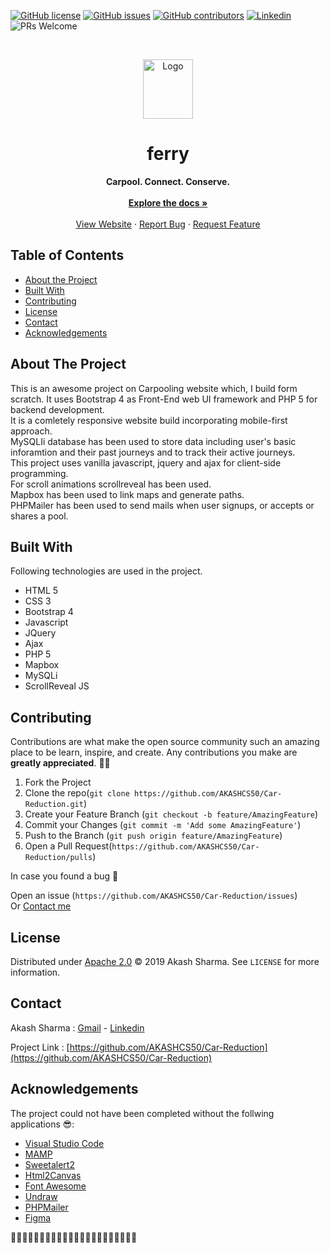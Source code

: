 [![GitHub license](https://img.shields.io/github/license/AKASHCS50/Car-Reduction)](https://github.com/AKASHCS50/Car-Reduction/blob/master/LICENSE)
[![GitHub issues](https://img.shields.io/github/issues/AKASHCS50/Car-Reduction)](https://github.com/AKASHCS50/Car-Reduction/issues)
[![GitHub contributors](https://img.shields.io/github/contributors/AKASHCS50/Car-Reduction)](https://GitHub.com/AKASHCS50/Car-Reduction/contributors/)
[![Linkedin](https://img.shields.io/badge/opensource-linkedin-blue.svg?style=flat-square)](https://www.linkedin.com/in/akash-sharma-1a5433178/)
![PRs Welcome](https://img.shields.io/badge/PRs-welcome-brightgreen.svg?style=flat-square)


<!-- PROJECT LOGO -->
<br />
<p align="center">
  <a href="https://github.com/AKASHCS50/Car-Reduction">
    <img src="https://github.com/AKASHCS50/Car-Reduction/blob/master/Resources/images/Group4.png" alt="Logo" width="80" height="95">
 </a>
  
  <h1 align="center">ferry</h1>

  <p align="center">
  <strong>Carpool. Connect. Conserve.</strong>
    <br /><br/>
    <a href="https://github.com/AKASHCS50/Car-Reduction/blob/master/README.md"><strong>Explore the docs »</strong></a>
    <br />
    <br />
    <a href="#">View Website</a>
    ·
    <a href="https://github.com/AKASHCS50/Car-Reduction/issues">Report Bug</a>
    ·
    <a href="https://github.com/AKASHCS50/Car-Reduction/issues">Request Feature</a>
  </p>
</p>



<!-- TABLE OF CONTENTS -->
## Table of Contents

* [About the Project](#about-the-project)
* [Built With](#built-with)
* [Contributing](#contributing)
* [License](#license)
* [Contact](#contact)
* [Acknowledgements](#acknowledgements)



<!-- ABOUT THE PROJECT -->
## About The Project
This is an awesome project on Carpooling website which, I build form scratch. It uses Bootstrap 4 as Front-End web UI framework and PHP 5 for backend development. <br/>
It is a comletely responsive website build incorporating mobile-first approach.<br/>
MySQLIi database has been used to store data including user's basic inforamtion and their past journeys and to track their active journeys.<br/>
This project uses vanilla javascript, jquery and ajax for client-side programming.<br/>
For scroll animations scrollreveal has been used.<br/>
Mapbox has been used to link maps and generate paths.<br/>
PHPMailer has been used to send mails when user signups, or accepts or shares a pool.<br/> 


## Built With
Following technologies are used in the project.
* HTML 5
* CSS 3
* Bootstrap 4
* Javascript
* JQuery
* Ajax
* PHP 5
* Mapbox
* MySQLi
* ScrollReveal JS


<!-- CONTRIBUTING -->
## Contributing

Contributions are what make the open source community such an amazing place to be learn, inspire, and create. Any contributions you make are **greatly appreciated**. 🙌🙌

1. Fork the Project
2. Clone the repo(`git clone https://github.com/AKASHCS50/Car-Reduction.git`)
3. Create your Feature Branch (`git checkout -b feature/AmazingFeature`)
4. Commit your Changes (`git commit -m 'Add some AmazingFeature'`)
5. Push to the Branch (`git push origin feature/AmazingFeature`)
6. Open a Pull Request(`https://github.com/AKASHCS50/Car-Reduction/pulls`)

In case you found a bug 🐛

Open an issue (`https://github.com/AKASHCS50/Car-Reduction/issues`)<br/>
Or
 [Contact me](#contact)

<!-- LICENSE -->
## License

Distributed under [Apache 2.0](https://github.com/AKASHCS50/Car-Reduction/blob/master/LICENSE) © 2019 Akash Sharma. See `LICENSE` for more information.



<!-- CONTACT -->
## Contact

Akash Sharma :  [Gmail](mailto:akcount121@gmail.com) -   [Linkedin](https://www.linkedin.com/in/akash-sharma-1a5433178/)


Project Link : [https://github.com/AKASHCS50/Car-Reduction](https://github.com/AKASHCS50/Car-Reduction)



<!-- ACKNOWLEDGEMENTS -->
## Acknowledgements
The project could not have been completed without the follwing applications 😎:

* [Visual Studio Code](https://code.visualstudio.com/)
* [MAMP](https://www.mamp.info/en/)
* [Sweetalert2](https://sweetalert2.github.io/)
* [Html2Canvas](https://github.com/niklasvh/html2canvas)
* [Font Awesome](https://fontawesome.com)
* [Undraw](https://undraw.co/)
* [PHPMailer](https://github.com/PHPMailer/PHPMailer)
* [Figma](https://www.figma.com/ui-design-tool/)

🎉🎉🎉🎉🎉🎉🎉🎉🎉🎉🎉🎉🎉🎉🎉🎉🎉🎉🎉🎉🎉🎉




